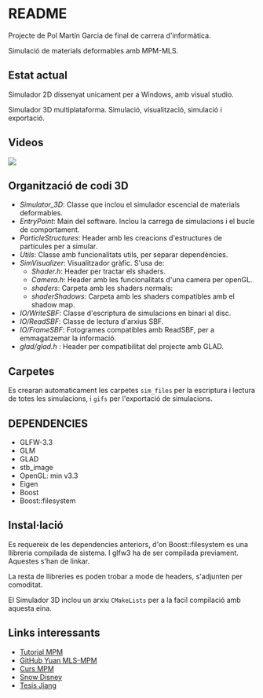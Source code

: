 # README

Projecte de Pol Martín Garcia de final de carrera d'informàtica.

Simulació de materials deformables amb MPM-MLS.

## Estat actual
Simulador 2D dissenyat unicament per a Windows, amb visual studio.

Simulador 3D multiplataforma. Simulació, visualització, simulació i exportació.

## Videos
![](images/C2.gif)

## Organització de codi 3D
- _Simulator\_3D_: Classe que inclou el simulador escencial de materials deformables.
- _EntryPoint_: Main del software. Inclou la carrega de simulacions i el bucle de comportament.
- _ParticleStructures_: Header amb les creacions d'estructures de partícules per a simular.
- _Utils_: Classe amb funcionalitats utils, per separar dependències.
- _SimVisualizer_: Visualitzador gràfic. S'usa de:
    - _Shader.h_: Header per tractar els shaders.
    - _Camera.h_: Header amb les funcionalitats d'una camera per openGL.
    - *shaders*: Carpeta amb les shaders normals:
    - *shaderShadows*: Carpeta amb les shaders compatibles amb el shadow map.
- _IO/WriteSBF_: Classe d'escriptura de simulacions en binari al disc.
- _IO/ReadSBF_: Classe de lectura d'arxius SBF.
- _IO/FrameSBF_: Fotogrames compatibles amb ReadSBF, per a emmagatzemar la informació.
- _glad/glad.h_ : Header per compatibilitat del projecte amb GLAD.

## Carpetes
Es crearan automaticament les carpetes `sim_files` per la escriptura i lectura de totes les simulacions, i `gifs` per l'exportació de simulacions.

## DEPENDENCIES
* GLFW-3.3
* GLM
* GLAD
* stb_image
* OpenGL: min v3.3
* Eigen
* Boost
* Boost::filesystem

## Instal·lació
Es requereix de les dependencies anteriors, d'on Boost::filesystem es una llibreria compilada de sistema. I glfw3 ha de ser compilada previament.
Aquestes s'han de linkar.

La resta de llibreries es poden trobar a mode de headers, s'adjunten per comoditat.

El Simulador 3D inclou un arxiu `CMakeLists` per a la facil compilació amb aquesta eina.


## Links interessants

* [Tutorial MPM](https://nialltl.neocities.org/articles/mpm_guide.html)
* [GitHub Yuan MLS-MPM](https://github.com/yuanming-hu/taichi_mpm/)
* [Curs MPM](https://www.seas.upenn.edu/~cffjiang/research/mpmcourse/mpmcourse.pdf)
* [Snow Disney](http://alexey.stomakhin.com/research/siggraph2013_snow.pdf)
* [Tesis Jiang](https://www.math.ucla.edu/~jteran/student_thesis/jiang.pdf)



